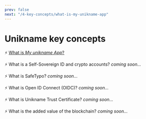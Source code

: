 ```yaml
---
prev: false
next: "/4-key-concepts/what-is-my-unikname-app"
---
```


# Unikname key concepts

:zap: [What is *My unikname App*?](what-is-my-unikname-app)

:zap: What is a Self-Sovereign ID and crypto accounts? _coming soon..._

:zap: What is SafeTypo? _coming soon..._

:zap: What is Open ID Connect (OIDC)? _coming soon..._

:zap: What is Unikname Trust Certificate? _coming soon..._

:zap: What is the added value of the blockchain? _coming soon..._
